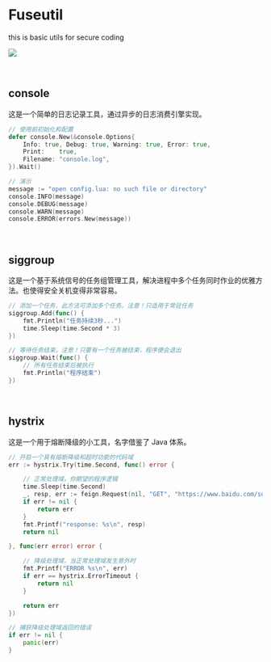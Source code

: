 # Fuseutil
this is basic utils for secure coding

![](https://img.shields.io/badge/安全编码基本工具集-FUSEUTIL-blue)

<br>

## console
这是一个简单的日志记录工具，通过异步的日志消费引擎实现。

```go
// 使用前初始化和配置
defer console.New(&console.Options{
	Info: true, Debug: true, Warning: true, Error: true,
	Print:    true,
	Filename: "console.log",
}).Wait()

// 演示
message := "open config.lua: no such file or directory"
console.INFO(message)
console.DEBUG(message)
console.WARN(message)
console.ERROR(errors.New(message))
```

<br>

## siggroup
这是一个基于系统信号的任务组管理工具，解决进程中多个任务同时作业的优雅方法。也使得安全关机变得非常容易。

```go
// 添加一个任务，此方法可添加多个任务。注意！只适用于常驻任务
siggroup.Add(func() {
	fmt.Println("任务持续3秒...")
	time.Sleep(time.Second * 3)
})

// 等待任务结束，注意！只要有一个任务被结束，程序便会退出
siggroup.Wait(func() {
	// 所有任务结束后被执行
	fmt.Println("程序结束")
})
```

<br>

## hystrix
这是一个用于熔断降级的小工具，名字借鉴了 Java 体系。

```go
// 开启一个具有熔断降级和超时功能的代码域
err := hystrix.Try(time.Second, func() error {

	// 正常处理域，你期望的程序逻辑
	time.Sleep(time.Second)
	_, resp, err := feign.Request(nil, "GET", "https://www.baidu.com/sugrec", nil)
	if err != nil {
		return err
	}
	fmt.Printf("response: %s\n", resp)
	return nil

}, func(err error) error {

	// 降级处理域，当正常处理域发生意外时
	fmt.Printf("ERROR %s\n", err)
	if err == hystrix.ErrorTimeout {
		return nil
	}

	return err
})

// 捕获降级处理域返回的错误
if err != nil {
	panic(err)
}
```
